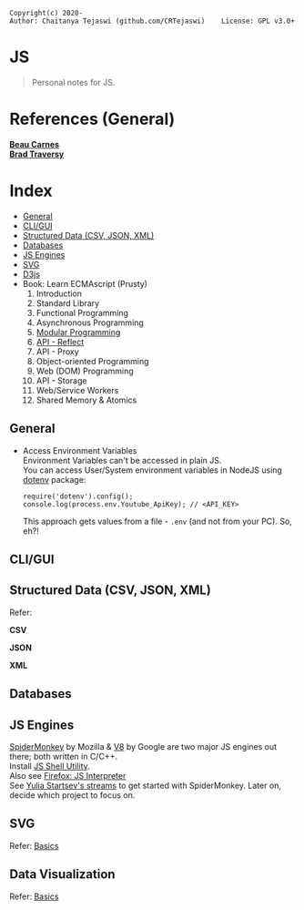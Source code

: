     Copyright(c) 2020-
    Author: Chaitanya Tejaswi (github.com/CRTejaswi)    License: GPL v3.0+


# JS
> Personal notes for JS.

# References (General)

[__Beau Carnes__](https://www.youtube.com/playlist?list=PL9WLlXArXbtcuYmDjagcHEN4pa24BC5iW) <br>
[__Brad Traversy__](https://www.youtube.com/user/TechGuyWeb/videos) <br>

# Index

- [General](#general)
- [CLI/GUI](#cligui)
- [Structured Data (CSV, JSON, XML)](#structured-data-csv-json-xml)
- [Databases](#databases)
- [JS Engines](#js-engines)
- [SVG](#svg)
- [D3js](#data-visualization)
- Book: Learn ECMAscript (Prusty)
    01. Introduction
    02. Standard Library
    03. Functional Programming
    04. Asynchronous Programming
    05. [Modular Programming](05.md)
    06. [API - Reflect](06.md)
    07. API - Proxy
    08. Object-oriented Programming
    09. Web (DOM) Programming
    10. API - Storage
    11. Web/Service Workers
    12. Shared Memory & Atomics

## General

- Access Environment Variables <br>
    Environment Variables can't be accessed in plain JS. <br>
    You can access User/System environment variables in NodeJS using [dotenv](https://github.com/motdotla/dotenv) package:
    ```
    require('dotenv').config();
    console.log(process.env.Youtube_ApiKey); // <API_KEY>
    ```
    This approach gets values from a file - `.env` (and not from your PC). So, eh?!

## CLI/GUI


## Structured Data (CSV, JSON, XML)

Refer:

__CSV__ <br>

__JSON__ <br>

__XML__ <br>

## Databases

## JS Engines

[SpiderMonkey](https://developer.mozilla.org/en-US/docs/Mozilla/Projects/SpiderMonkey) by Mozilla & [V8](https://v8.dev/docs) by Google are two major JS engines out there; both written in C/C++. <br>
Install [JS Shell Utility](https://developer.mozilla.org/en-US/docs/Mozilla/Projects/SpiderMonkey/Introduction_to_the_JavaScript_shell). <br>
Also see [Firefox: JS Interpreter](https://developer.mozilla.org/en-US/docs/Tools/Web_Console/The_command_line_interpreter) <br>
See [Yulia Startsev's streams](https://developer.mozilla.com/events/compiler-compiler-yulia-startsev/) to get started with SpiderMonkey. Later on, decide which project to focus on. <br>

## SVG

Refer: [Basics](https://codepen.io/crtejaswi/pen/GRowgmB)

## Data Visualization

Refer: [Basics](https://codepen.io/crtejaswi/pen/wvMQBpO)
